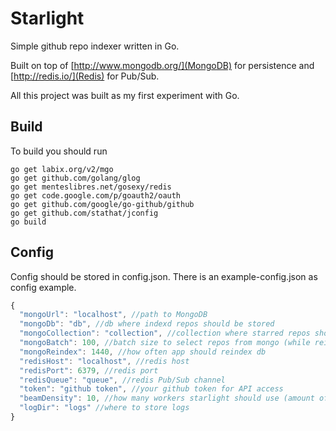 Starlight
=========

Simple github repo indexer written in Go.

Built on top of [http://www.mongodb.org/](MongoDB) for persistence and [http://redis.io/](Redis) for Pub/Sub.

All this project was built as my first experiment with Go.

## Build

To build you should run

```
go get labix.org/v2/mgo
go get github.com/golang/glog
go get menteslibres.net/gosexy/redis
go get code.google.com/p/goauth2/oauth
go get github.com/google/go-github/github
go get github.com/stathat/jconfig
go build
```

## Config

Config should be stored in config.json. There is an example-config.json as config example.

```javascript
{
  "mongoUrl": "localhost", //path to MongoDB
  "mongoDb": "db", //db where indexd repos should be stored
  "mongoCollection": "collection", //collection where starred repos should be stored
  "mongoBatch": 100, //batch size to select repos from mongo (while reindexing db)
  "mongoReindex": 1440, //how often app should reindex db
  "redisHost": "localhost", //redis host
  "redisPort": 6379, //redis port
  "redisQueue": "queue", //redis Pub/Sub channel 
  "token": "github token", //your github token for API access
  "beamDensity": 10, //how many workers starlight should use (amount of concurrently indexed repos)
  "logDir": "logs" //where to store logs
}
```
